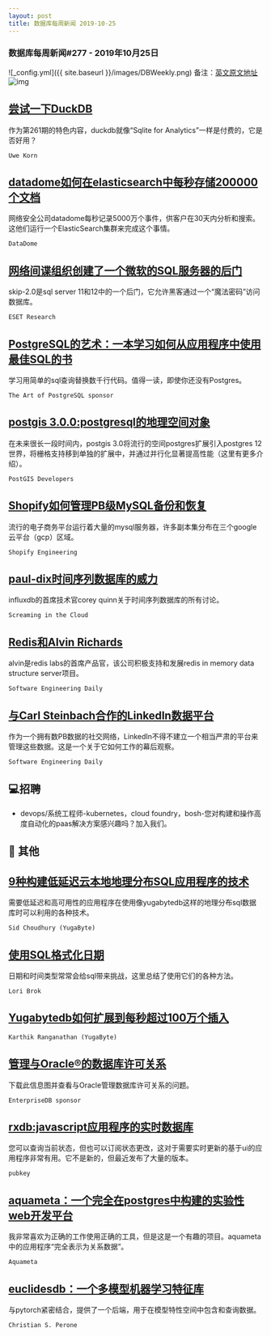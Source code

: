 ```yaml
---
layout: post
title: 数据库每周新闻 2019-10-25
---
```

### 数据库每周新闻#277 - 2019年10月25日
![_config.yml]({{ site.baseurl }}/images/DBWeekly.png)
备注：[英文原文地址](https://dbweekly.com/issues/277)
![img](https://res.cloudinary.com/cpress/image/upload/w_1280,e_sharpen:60/v1562325808/g6ul9s0x1bymmu2rujws.jpg)


## [尝试一下DuckDB](https://dbweekly.com/link/79067/web)
作为第261期的特色内容，duckdb就像“Sqlite for Analytics”一样是付费的，它是否好用？

`Uwe Korn`


## [datadome如何在elasticsearch中每秒存储200000个文档](https://dbweekly.com/link/79069/web)
网络安全公司datadome每秒记录5000万个事件，供客户在30天内分析和搜索。这他们运行一个ElasticSearch集群来完成这个事情。

`DataDome`


## [网络间谍组织创建了一个微软的SQL服务器的后门](https://dbweekly.com/link/79070/web)
skip-2.0是sql server 11和12中的一个后门，它允许黑客通过一个“魔法密码”访问数据库。

`ESET Research`


## [PostgreSQL的艺术：一本学习如何从应用程序中使用最佳SQL的书](https://dbweekly.com/link/79071/web)
学习用简单的sql查询替换数千行代码。值得一读，即使你还没有Postgres。

`The Art of PostgreSQL sponsor`


## [postgis 3.0.0:postgresql的地理空间对象](https://dbweekly.com/link/79072/web)
在未来很长一段时间内，postgis 3.0将流行的空间postgres扩展引入postgres 12世界，将栅格支持移到单独的扩展中，并通过并行化显著提高性能（这里有更多介绍）。

`PostGIS Developers`


## [Shopify如何管理PB级MySQL备份和恢复](https://dbweekly.com/link/79073/web)
流行的电子商务平台运行着大量的mysql服务器，许多副本集分布在三个google云平台（gcp）区域。

`Shopify Engineering`


## [paul-dix时间序列数据库的威力](https://dbweekly.com/link/79074/web)
influxdb的首席技术官corey quinn关于时间序列数据库的所有讨论。

`Screaming in the Cloud`


## [Redis和Alvin Richards](https://dbweekly.com/link/79075/web)
alvin是redis labs的首席产品官，该公司积极支持和发展redis in memory data structure server项目。

`Software Engineering Daily`


## [与Carl Steinbach合作的LinkedIn数据平台](https://dbweekly.com/link/79076/web)
作为一个拥有数PB数据的社交网络，LinkedIn不得不建立一个相当严肃的平台来管理这些数据。这是一个关于它如何工作的幕后观察。

`Software Engineering Daily`
## 💻招聘


- devops/系统工程师-kubernetes，cloud foundry，bosh-您对构建和操作高度自动化的paas解决方案感兴趣吗？加入我们。

## 📒 其他


## [9种构建低延迟云本地地理分布SQL应用程序的技术](https://dbweekly.com/link/79079/web)
需要低延迟和高可用性的应用程序在使用像yugabytedb这样的地理分布sql数据库时可以利用的各种技术。

`Sid Choudhury (YugaByte)`




## [使用SQL格式化日期](https://dbweekly.com/link/79080/web)
日期和时间类型常常会给sql带来挑战，这里总结了使用它们的各种方法。

`Lori Brok`




## [Yugabytedb如何扩展到每秒超过100万个插入](https://dbweekly.com/link/79081/web)

`Karthik Ranganathan (YugaByte)`




## [管理与Oracle®的数据库许可关系](https://dbweekly.com/link/79082/web)
下载此信息图并查看与Oracle管理数据库许可关系的问题。

`EnterpriseDB sponsor`




## [rxdb:javascript应用程序的实时数据库](https://dbweekly.com/link/79083/web)
您可以查询当前状态，但也可以订阅状态更改，这对于需要实时更新的基于ui的应用程序非常有用。它不是新的，但最近发布了大量的版本。

`pubkey`




## [aquameta：一个完全在postgres中构建的实验性web开发平台](https://dbweekly.com/link/79084/web)
我非常喜欢为正确的工作使用正确的工具，但是这是一个有趣的项目。aquameta中的应用程序“完全表示为关系数据”。

`Aquameta`




## [euclidesdb：一个多模型机器学习特征库](https://dbweekly.com/link/79085/web)
与pytorch紧密结合，提供了一个后端，用于在模型特性空间中包含和查询数据。

`Christian S. Perone`


